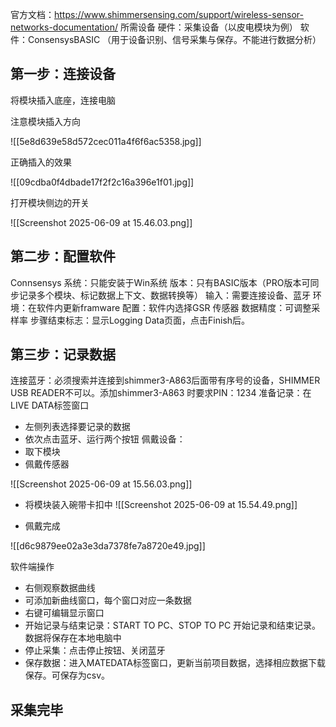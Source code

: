 官方文档：https://www.shimmersensing.com/support/wireless-sensor-networks-documentation/
所需设备
硬件：采集设备（以皮电模块为例）
软件：ConsensysBASIC （用于设备识别、信号采集与保存。不能进行数据分析）

## 第一步：连接设备

将模块插入底座，连接电脑

注意模块插入方向

![[5e8d639e58d572cec011a4f6f6ac5358.jpg]]

正确插入的效果

![[09cdba0f4dbade17f2f2c16a396e1f01.jpg]]

打开模块侧边的开关

![[Screenshot 2025-06-09 at 15.46.03.png]]
## 第二步：配置软件

Connsensys 
系统：只能安装于Win系统
版本：只有BASIC版本（PRO版本可同步记录多个模块、标记数据上下文、数据转换等）
输入：需要连接设备、蓝牙
环境：在软件内更新framware
配置：软件内选择GSR 传感器
数据精度：可调整采样率
步骤结束标志：显示Logging Data页面，点击Finish后。

## 第三步：记录数据

连接蓝牙：必须搜索并连接到shimmer3-A863后面带有序号的设备，SHIMMER USB READER不可以。添加shimmer3-A863 时要求PIN：1234
准备记录：在LIVE DATA标签窗口
- 左侧列表选择要记录的数据
- 依次点击蓝牙、运行两个按钮
佩戴设备：
- 取下模块
- 佩戴传感器

![[Screenshot 2025-06-09 at 15.56.03.png]]

- 将模块装入碗带卡扣中
![[Screenshot 2025-06-09 at 15.54.49.png]]

- 佩戴完成

![[d6c9879ee02a3e3da7378fe7a8720e49.jpg]]

软件端操作

- 右侧观察数据曲线
- 可添加新曲线窗口，每个窗口对应一条数据
- 右键可编辑显示窗口
- 开始记录与结束记录：START TO PC、STOP TO PC 开始记录和结束记录。数据将保存在本地电脑中
- 停止采集：点击停止按钮、关闭蓝牙
- 保存数据：进入MATEDATA标签窗口，更新当前项目数据，选择相应数据下载保存。可保存为csv。

## 采集完毕